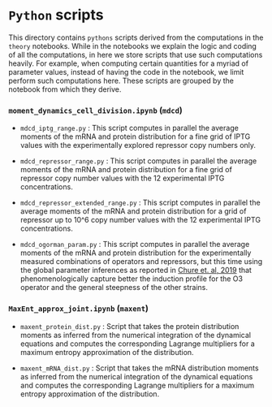 # `Python` scripts

This directory contains `pythons` scripts derived from the computations in the
`theory` notebooks. While in the notebooks we explain the logic and coding of
all the computations, in here we store scripts that use such computations
heavily. For example, when computing certain quantities for a myriad of
parameter values, instead of having the code in the notebook, we limit perform
such computations here. These scripts are grouped by the notebook from which
they derive.

### `moment_dynamics_cell_division.ipynb` (`mdcd`)

- `mdcd_iptg_range.py` : This script computes in parallel the average moments
  of the mRNA and protein distribution for a fine grid of IPTG values with the
  experimentally explored repressor copy numbers only.

- `mdcd_repressor_range.py` : This script computes in parallel the average
  moments of the mRNA and protein distribution for a fine grid of repressor
  copy number values with the 12 experimental IPTG concentrations.

- `mdcd_repressor_extended_range.py` : This script computes in parallel the average
  moments of the mRNA and protein distribution for a grid of repressor up to 10^6
  copy number values with the 12 experimental IPTG concentrations.

- `mdcd_ogorman_param.py` : This script computes in parallel the average
  moments of the mRNA and protein distribution for the experimentally measured
  combinations of operators and repressors, but this time using the global
  parameter inferences as reported in [Chure et. al, 2019](https://www.rpgroup.caltech.edu/mwc_mutants/index.html)
  that phenomenologically capture better the induction profile for the O3
  operator and the general steepness of the other strains.

### `MaxEnt_approx_joint.ipynb` (`maxent`)

- `maxent_protein_dist.py` : Script that takes the protein distribution moments
  as inferred from the numerical integration of the dynamical equations and
  computes the corresponding Lagrange multipliers for a maximum entropy
  approximation of the distribution.

- `maxent_mRNA_dist.py` : Script that takes the mRNA distribution moments as
  inferred from the numerical integration of the dynamical equations and
  computes the corresponding Lagrange multipliers for a maximum entropy
  approximation of the distribution.


